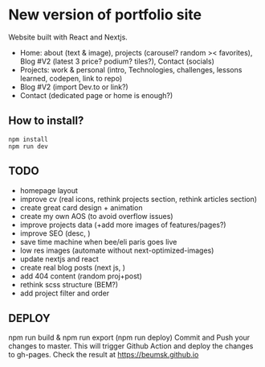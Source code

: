 # New version of portfolio site

Website built with React and Nextjs.

- Home: about (text & image), projects (carousel? random >< favorites), Blog #V2 (latest 3 price? podium? tiles?), Contact (socials)
- Projects: work & personal (intro, Technologies, challenges, lessons learned, codepen, link to repo)
- Blog #V2 (import Dev.to or link?)
- Contact (dedicated page or home is enough?)

## How to install?

```
npm install
npm run dev
```

## TODO

- homepage layout
- improve cv (real icons, rethink projects section, rethink articles section)
- create great card design + animation
- create my own AOS (to avoid overflow issues)
- improve projects data (+add more images of features/pages?)
- improve SEO (desc, )
- save time machine when bee/eli paris goes live
- low res images (automate without next-optimized-images)
- update nextjs and react
- create real blog posts (next js, )
- add 404 content (random proj+post)
- rethink scss structure (BEM?)
- add project filter and order

## DEPLOY

npm run build & npm run export (npm run deploy)
Commit and Push your changes to master.
This will trigger Github Action and deploy the changes to gh-pages.
Check the result at https://beumsk.github.io
